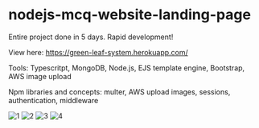# nodejs-mcq-website-landing-page

Entire project done in 5 days. Rapid development!

View here: https://green-leaf-system.herokuapp.com/

Tools: Typescritpt, MongoDB, Node.js, EJS template engine, Bootstrap, AWS image upload

Npm libraries and concepts: multer, AWS upload images, sessions, authentication, middleware


![1](https://user-images.githubusercontent.com/52366079/163014837-ba4b5589-a7ee-490e-887b-e162968996a8.png)
![2](https://user-images.githubusercontent.com/52366079/163014847-8a88b826-f4d3-4bc2-bef1-1ba206d470af.png)
![3](https://user-images.githubusercontent.com/52366079/163014853-c56760b8-93ce-4826-ba77-90fa59d3cc45.png)
![4](https://user-images.githubusercontent.com/52366079/163014858-687caae3-adfc-43c3-acfb-c80baa6119ca.png)
